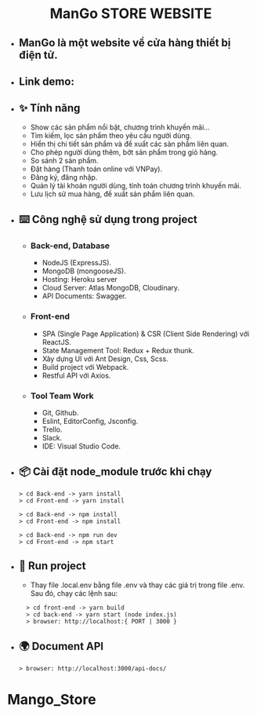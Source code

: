   <h1 align="center"><b>ManGo STORE WEBSITE</b></h1>

- ## ManGo là một website về cửa hàng thiết bị điện tử.
- ## Link demo: 

- ## ✨ **Tính năng**

  - Show các sản phẩm nổi bật, chương trình khuyến mãi...
  - Tìm kiếm, lọc sản phẩm theo yêu cầu người dùng.
  - Hiển thị chi tiết sản phẩm và đề xuất các sản phẩm liên quan.
  - Cho phép người dùng thêm, bớt sản phẩm trong giỏ hàng.
  - So sánh 2 sản phẩm.
  - Đặt hàng (Thanh toán online với VNPay).
  - Đăng ký, đăng nhập.
  - Quản lý tài khoản người dùng, tính toán chương trình khuyến mãi.
  - Lưu lịch sử mua hàng, đề xuất sản phẩm liên quan.

- ## ⌨️ **Công nghệ sử dụng trong project**

  - ### **Back-end, Database**
    - NodeJS (ExpressJS).
    - MongoDB (mongooseJS).
    - Hosting: Heroku server
    - Cloud Server: Atlas MongoDB, Cloudinary.
    - API Documents: Swagger.
  - ### **Front-end**
    - SPA (Single Page Application) & CSR (Client Side Rendering) với ReactJS.
    - State Management Tool: Redux + Redux thunk.
    - Xây dựng UI với Ant Design, Css, Scss.
    - Build project với Webpack.
    - Restful API với Axios.
  - ### **Tool Team Work**
    - Git, Github.
    - Eslint, EditorConfig, Jsconfig.
    - Trello.
    - Slack.
    - IDE: Visual Studio Code.

- ## 📦 **Cài đặt node_module trước khi chạy**

  ```
  > cd Back-end -> yarn install
  > cd Front-end -> yarn install
  ```
  ```
  > cd Back-end -> npm install
  > cd Front-end -> npm install
  ```
  ```
  > cd Back-end -> npm run dev
  > cd Front-end -> npm start
  ```

- ## 🔨 **Run project**
  - Thay file .local.env bằng file .env và thay các giá trị trong file .env. Sau đó, chạy các lệnh sau:
  ```
    > cd front-end -> yarn build
    > cd back-end -> yarn start (node index.js)
    > browser: http://localhost:{ PORT | 3000 }
  ```
- ## 🌍 **Document API**
  `> browser: http://localhost:3000/api-docs/`
 

# Mango_Store

